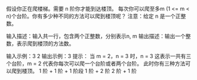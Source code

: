 假设你正在爬楼梯。需要 n 阶你才能到达楼顶。
每次你可以爬至多m (1 <= m < n)个台阶。你有多少种不同的方法可以爬到楼顶呢？
注意：给定 n 是一个正整数。

输入描述：输入共一行，包含两个正整数，分别表示n, m
输出描述：输出一个整数，表示爬到楼顶的方法数。

输入示例：3 2
输出示例：3
提示：
当 m = 2，n = 3 时，n = 3 这表示一共有三个台阶，m = 2 代表你每次可以爬一个台阶或者两个台阶。
此时你有三种方法可以爬到楼顶。
1 阶 + 1 阶 + 1 阶段
1 阶 + 2 阶
2 阶 + 1 阶